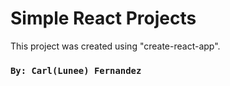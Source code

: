 # Simple React Projects

This project was created using "create-react-app".

### `By: Carl(Lunee) Fernandez`
